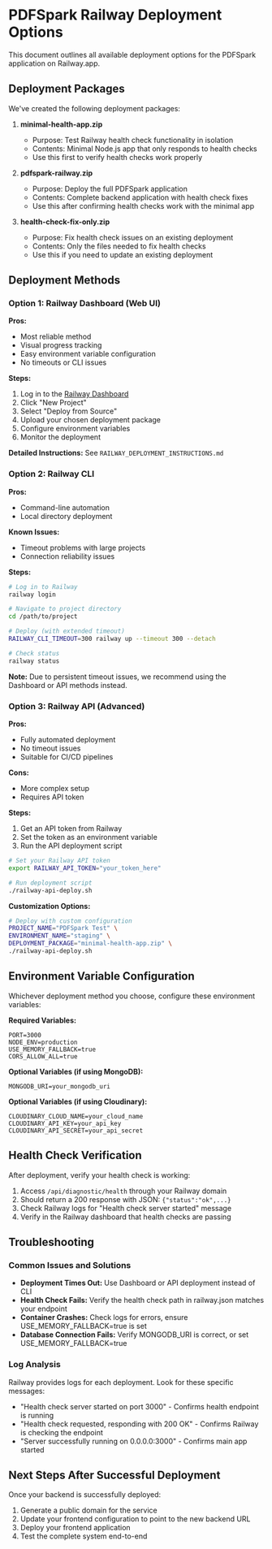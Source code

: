 # PDFSpark Railway Deployment Options

This document outlines all available deployment options for the PDFSpark application on Railway.app.

## Deployment Packages

We've created the following deployment packages:

1. **minimal-health-app.zip**
   - Purpose: Test Railway health check functionality in isolation
   - Contents: Minimal Node.js app that only responds to health checks
   - Use this first to verify health checks work properly

2. **pdfspark-railway.zip**
   - Purpose: Deploy the full PDFSpark application
   - Contents: Complete backend application with health check fixes
   - Use this after confirming health checks work with the minimal app

3. **health-check-fix-only.zip**
   - Purpose: Fix health check issues on an existing deployment
   - Contents: Only the files needed to fix health checks
   - Use this if you need to update an existing deployment

## Deployment Methods

### Option 1: Railway Dashboard (Web UI)

**Pros:**
- Most reliable method
- Visual progress tracking
- Easy environment variable configuration
- No timeouts or CLI issues

**Steps:**
1. Log in to the [Railway Dashboard](https://railway.app/dashboard)
2. Click "New Project"
3. Select "Deploy from Source"
4. Upload your chosen deployment package
5. Configure environment variables
6. Monitor the deployment

**Detailed Instructions:** See `RAILWAY_DEPLOYMENT_INSTRUCTIONS.md`

### Option 2: Railway CLI

**Pros:**
- Command-line automation
- Local directory deployment

**Known Issues:**
- Timeout problems with large projects
- Connection reliability issues

**Steps:**
```bash
# Log in to Railway
railway login

# Navigate to project directory
cd /path/to/project

# Deploy (with extended timeout)
RAILWAY_CLI_TIMEOUT=300 railway up --timeout 300 --detach

# Check status
railway status
```

**Note:** Due to persistent timeout issues, we recommend using the Dashboard or API methods instead.

### Option 3: Railway API (Advanced)

**Pros:**
- Fully automated deployment
- No timeout issues
- Suitable for CI/CD pipelines

**Cons:**
- More complex setup
- Requires API token

**Steps:**
1. Get an API token from Railway
2. Set the token as an environment variable
3. Run the API deployment script

```bash
# Set your Railway API token
export RAILWAY_API_TOKEN="your_token_here"

# Run deployment script
./railway-api-deploy.sh
```

**Customization Options:**
```bash
# Deploy with custom configuration
PROJECT_NAME="PDFSpark Test" \
ENVIRONMENT_NAME="staging" \
DEPLOYMENT_PACKAGE="minimal-health-app.zip" \
./railway-api-deploy.sh
```

## Environment Variable Configuration

Whichever deployment method you choose, configure these environment variables:

**Required Variables:**
```
PORT=3000
NODE_ENV=production
USE_MEMORY_FALLBACK=true
CORS_ALLOW_ALL=true
```

**Optional Variables (if using MongoDB):**
```
MONGODB_URI=your_mongodb_uri
```

**Optional Variables (if using Cloudinary):**
```
CLOUDINARY_CLOUD_NAME=your_cloud_name
CLOUDINARY_API_KEY=your_api_key
CLOUDINARY_API_SECRET=your_api_secret
```

## Health Check Verification

After deployment, verify your health check is working:

1. Access `/api/diagnostic/health` through your Railway domain
2. Should return a 200 response with JSON: `{"status":"ok",...}`
3. Check Railway logs for "Health check server started" message
4. Verify in the Railway dashboard that health checks are passing

## Troubleshooting

### Common Issues and Solutions

- **Deployment Times Out:** Use Dashboard or API deployment instead of CLI
- **Health Check Fails:** Verify the health check path in railway.json matches your endpoint
- **Container Crashes:** Check logs for errors, ensure USE_MEMORY_FALLBACK=true is set
- **Database Connection Fails:** Verify MONGODB_URI is correct, or set USE_MEMORY_FALLBACK=true

### Log Analysis

Railway provides logs for each deployment. Look for these specific messages:

- "Health check server started on port 3000" - Confirms health endpoint is running
- "Health check requested, responding with 200 OK" - Confirms Railway is checking the endpoint
- "Server successfully running on 0.0.0.0:3000" - Confirms main app started

## Next Steps After Successful Deployment

Once your backend is successfully deployed:

1. Generate a public domain for the service
2. Update your frontend configuration to point to the new backend URL
3. Deploy your frontend application
4. Test the complete system end-to-end